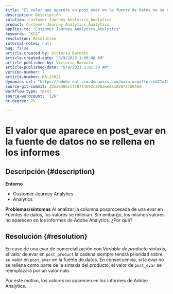 ```yaml
---
title: "El valor que aparece en post_evar en la fuente de datos no se rellena en los informes"
description: Descripción
solution: Customer Journey Analytics,Analytics
product: Customer Journey Analytics,Analytics
applies-to: "Customer Journey Analytics,Analytics"
keywords: “KCS”
resolution: Resolution
internal-notes: null
bug: false
article-created-by: Victoria Barnato
article-created-date: "5/9/2023 1:00:48 AM"
article-published-by: Victoria Barnato
article-published-date: "5/9/2023 1:01:30 AM"
version-number: 7
article-number: KA-15025
dynamics-url: "https://adobe-ent.crm.dynamics.com/main.aspx?forceUCI=1&pagetype=entityrecord&etn=knowledgearticle&id=c9f3ecec-04ee-ed11-8849-6045bd0065b6"
source-git-commit: 22eaed06ccf58714692c200aee4a1020734b84e0
workflow-type: tm+mt
source-wordcount: '126'
ht-degree: 7%

---
```


# El valor que aparece en post_evar en la fuente de datos no se rellena en los informes

## Descripción {#description}

<b>Entorno</b>
- Customer Journey Analytics
- Analytics



<b>Problemas/síntomas</b>
Al analizar la columna posprocesada de una evar en Fuentes de datos, los valores se rellenan. Sin embargo, los mismos valores no aparecen en los informes de Adobe Analytics. ¿Por qué?






## Resolución {#resolution}


En caso de una evar de comercialización con *Variable de producto* sintaxis, el valor de evar en `post_product` la cadena siempre tendrá prioridad sobre su valor en `post_evar` en la fuente de datos. En consecuencia, si la evar no se rellena como parte de la sintaxis del producto, el valor de `post_evar` se reemplazará por un valor nulo.

Por este motivo, los valores no aparecen en los informes de Adobe Analytics.
